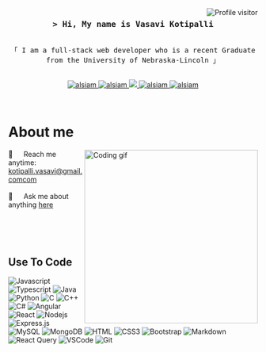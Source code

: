 <!--
<h2 align="center">
  Hi I'm Vasavi Kotipalli!
  <img src="https://media.giphy.com/media/hvRJCLFzcasrR4ia7z/giphy.gif" width="28">
</h2>
-->

<a href="https://komarev.com/ghpvc/?username=vasaviko">
  <img align="right" src="https://komarev.com/ghpvc/?username=vasaviko&label=Visitors&color=A5C0A5&style=flat" alt="Profile visitor" />
</a>


<!-- Intro  -->
<h3 align="center">
        <samp>&gt; Hi, My name is Vasavi Kotipalli
        </samp>
</h3>


<p align="center"> 
  <samp>
    <br>
    「 I am a full-stack web developer who is a recent Graduate from the University of Nebraska-Lincoln  」
    <br>
    <br>
  </samp>
</p>

<p align="center">
 <a href="https://alsiam.com" target="blank">
  <img src="https://img.shields.io/badge/Website-DC143C?style=for-the-badge&logo=medium&logoColor=white" alt="alsiam" />
 </a>
 <a href="https://linkedin.com/in/al-siam" target="_blank">
  <img src="https://img.shields.io/badge/LinkedIn-0077B5?style=for-the-badge&logo=linkedin&logoColor=white" alt="alsiam"/>
 </a>
 <!-- <a href="https://dev.to/alsiam" target="_blank">
  <img src="https://img.shields.io/badge/dev.to-0A0A0A?style=for-the-badge&logo=dev.to&logoColor=white" alt="alsiam" />
 </a> -->
 <a href="https://twitter.com/_alsiam" target="_blank">
  <img src="https://img.shields.io/badge/Twitter-1DA1F2?style=for-the-badge&logo=twitter&logoColor=white" />
 </a>
 <a href="https://instagram.com/_alsiam" target="_blank">
  <img src="https://img.shields.io/badge/Instagram-fe4164?style=for-the-badge&logo=instagram&logoColor=white" alt="alsiam" />
 </a> 
 <a href="https://facebook.com/alsiam.dev" target="_blank">
  <img src="https://img.shields.io/badge/Facebook-20BEFF?&style=for-the-badge&logo=facebook&logoColor=white" alt="alsiam"  />
  </a> 
</p>
<br />

<!-- About Section -->
 # About me
 
<p>
 <img align="right" width="350" src="/assets/programmer.gif" alt="Coding gif" />
  
 📧 &emsp; Reach me anytime: kotipalli.vasavi@gmail.comcom<br/><br/>
 💬 &emsp; Ask me about anything [here](https://github.com/vasaviko/vasaviko/issues)

</p>

<br/>
<br/>
<br/>

## Use To Code

![Javascript](https://img.shields.io/badge/Javascript-f1f2eb?style=for-the-badge&labelColor=black&logo=javascript&logoColor=f1f2eb)
![Typescript](https://img.shields.io/badge/Typescript-d8dad3?style=for-the-badge&labelColor=black&logo=typescript&logoColor=d8dad3)
![Java](https://img.shields.io/badge/Java-a5c0a5?style=for-the-badge&labelColor=black&logo=typescript&logoColor=a5c0a5)
![Python](https://img.shields.io/badge/Python-566246?style=for-the-badge&labelColor=black&logo=Python&logoColor=566246)
![C](https://img.shields.io/badge/Java-4A4A48?style=for-the-badge&labelColor=black&logo=C&logoColor=4A4A48)
![C++](https://img.shields.io/badge/C%2B%2B-f1f2eb?style=for-the-badge&labelColor=black&logo=C%2B%2B&logoColor=f1f2eb)
![C#](https://img.shields.io/badge/C%23-d8dad3?style=for-the-badge&labelColor=black&logo=C%23&logoColor=d8dad3)
![Angular](https://img.shields.io/badge/-Angular-a5c0a5?style=for-the-badge&labelColor=black&logo=Angular&logoColor=a5c0a5)
![React](https://img.shields.io/badge/-React-566246?style=for-the-badge&labelColor=black&logo=react&logoColor=566246)
![Nodejs](https://img.shields.io/badge/Nodejs-4A4A48?style=for-the-badge&labelColor=black&logo=node.js&logoColor=4A4A48)
![Express.js](https://img.shields.io/badge/Express.js-f1f2eb?style=for-the-badge&logo=express&logoColor=f1f2eb)
![MySQL](https://img.shields.io/badge/MySQL-d8dad3?style=for-the-badge&logo=MySQL&logoColor=d8dad3)
![MongoDB](https://img.shields.io/badge/MongoDB-a5c0a5?style=for-the-badge&logo=mongodb&logoColor=a5c0a5)
![HTML](https://img.shields.io/badge/HTML5-566246?style=for-the-badge&logo=html5&logoColor=566246)
![CSS3](https://img.shields.io/badge/CSS3-4A4A48?style=for-the-badge&logo=css3&logoColor=4A4A48)
![Bootstrap](https://img.shields.io/badge/Bootstrap-f1f2eb?style=for-the-badge&logo=bootstrap&logoColor=f1f2eb)
![Markdown](https://img.shields.io/badge/Markdown-d8dad3?style=for-the-badge&logo=markdown&logoColor=d8dad3)
![React Query](https://img.shields.io/badge/-React_Query-a5c0a5?style=for-the-badge&logo=react%20query&logoColor=a5c0a5)
![VSCode](https://img.shields.io/badge/Visual_Studio-566246?style=for-the-badge&logo=visual%20studio&logoColor=566246)
![Git](https://img.shields.io/badge/Git-4A4A48?style=for-the-badge&logo=git&logoColor=4A4A48)

<br/>
